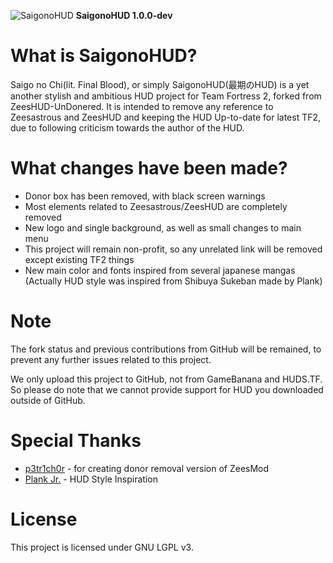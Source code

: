 ![SaigonoHUD](https://user-images.githubusercontent.com/25527589/146137677-ea2126b6-739b-482e-a658-ef1b974d8aa6.png)
**SaigonoHUD 1.0.0-dev**

# What is SaigonoHUD?
Saigo no Chi(lit. Final Blood), or simply SaigonoHUD(最期のHUD) is a yet another stylish and ambitious HUD project for Team Fortress 2, forked from ZeesHUD-UnDonered. It is intended to remove any reference to Zeesastrous and ZeesHUD and keeping the HUD Up-to-date for latest TF2, due to following criticism towards the author of the HUD.

# What changes have been made?
- Donor box has been removed, with black screen warnings
- Most elements related to Zeesastrous/ZeesHUD are completely removed
- New logo and single background, as well as small changes to main menu
- This project will remain non-profit, so any unrelated link will be removed except existing TF2 things
- New main color and fonts inspired from several japanese mangas (Actually HUD style was inspired from Shibuya Sukeban made by Plank)

# Note
The fork status and previous contributions from GitHub will be remained, to prevent any further issues related to this project.

We only upload this project to GitHub, not from GameBanana and HUDS.TF. So please do note that we cannot provide support for HUD you downloaded outside of GitHub.

# Special Thanks
* [p3tr1ch0r](https://github.com/p3tr1ch0r) - for creating donor removal version of ZeesMod
* [Plank Jr.](https://www.youtube.com/c/PlankJr_) - HUD Style Inspiration

# License
This project is licensed under GNU LGPL v3.
